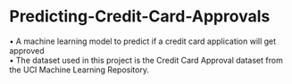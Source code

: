# Predicting-Credit-Card-Approvals
•	A machine learning model to predict if a credit card application will get approved  
•	The dataset used in this project is the Credit Card Approval dataset from the UCI Machine Learning Repository.
